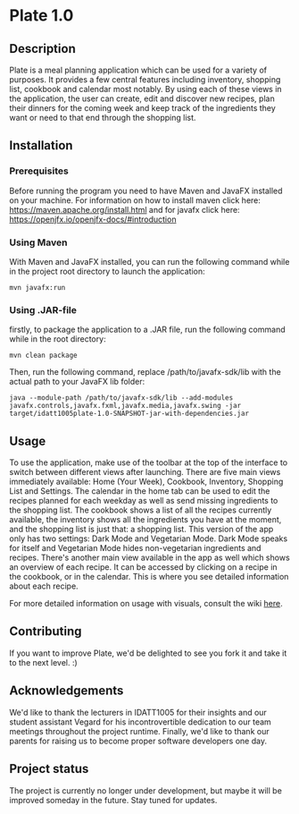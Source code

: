# Plate 1.0

## Description
Plate is a meal planning application which can be used for a variety of purposes. It provides a few central features including inventory, shopping list, cookbook and calendar most notably. By using each of these views in the application, the user can create, edit and discover new recipes, plan their dinners for the coming week and keep track of the ingredients they want or need to that end through the shopping list.

## Installation

### Prerequisites
Before running the program you need to have Maven and JavaFX installed on your machine. For information on how to install maven click here: https://maven.apache.org/install.html and for javafx click here: https://openjfx.io/openjfx-docs/#introduction

### Using Maven
With Maven and JavaFX installed, you can run the following command while in the project root directory to launch the application:
```
mvn javafx:run
```

### Using .JAR-file
firstly, to package the application to a .JAR file, run the following command while in the root directory:
```
mvn clean package
```
Then, run the following command, replace /path/to/javafx-sdk/lib with the actual path to your JavaFX lib folder:
```
java --module-path /path/to/javafx-sdk/lib --add-modules javafx.controls,javafx.fxml,javafx.media,javafx.swing -jar target/idatt1005plate-1.0-SNAPSHOT-jar-with-dependencies.jar
```
## Usage

To use the application, make use of the toolbar at the top of the interface to switch between different views after launching. There are five main views immediately available: Home (Your Week), Cookbook, Inventory, Shopping List and Settings. The calendar in the home tab can be used to edit the recipes planned for each weekday as well as send missing ingredients to the shopping list. The cookbook shows a list of all the recipes currently available, the inventory shows all the ingredients you have at the moment, and the shopping list is just that: a shopping list. This version of the app only has two settings: Dark Mode and Vegetarian Mode. Dark Mode speaks for itself and Vegetarian Mode hides non-vegetarian ingredients and recipes. There's another main view available in the app as well which shows an overview of each recipe. It can be accessed by clicking on a recipe in the cookbook, or in the calendar. This is where you see detailed information about each recipe.

For more detailed information on usage with visuals, consult the wiki [here](https://gitlab.stud.idi.ntnu.no/idatt_1005_2024_group13/purchase-planner/-/wikis/User-Manual).

## Contributing
If you want to improve Plate, we'd be delighted to see you fork it and take it to the next level. :)

## Acknowledgements
We'd like to thank the lecturers in IDATT1005 for their insights and our student assistant Vegard for his incontrovertible dedication to our team meetings throughout the project runtime. Finally, we'd like to thank our parents for raising us to become proper software developers one day.

## Project status
The project is currently no longer under development, but maybe it will be improved someday in the future. Stay tuned for updates.